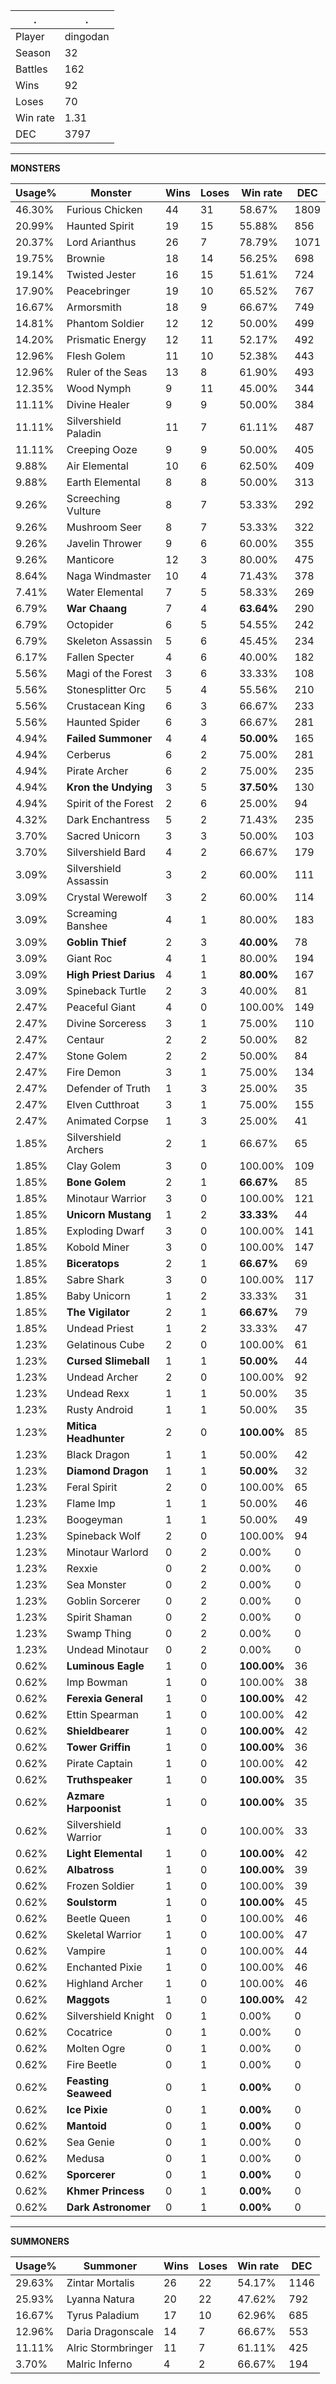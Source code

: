 .|.
|-|-
Player|dingodan
Season|32
Battles|162
Wins|92
Loses|70
Win rate|1.31
DEC|3797

---
**MONSTERS**

Usage%|Monster|Wins|Loses|Win rate|DEC|
-|-|-|-|-|-|
46.30%|Furious Chicken|44|31|58.67%|1809|
20.99%|Haunted Spirit|19|15|55.88%|856|
20.37%|Lord Arianthus|26|7|78.79%|1071|
19.75%|Brownie|18|14|56.25%|698|
19.14%|Twisted Jester|16|15|51.61%|724|
17.90%|Peacebringer|19|10|65.52%|767|
16.67%|Armorsmith|18|9|66.67%|749|
14.81%|Phantom Soldier|12|12|50.00%|499|
14.20%|Prismatic Energy|12|11|52.17%|492|
12.96%|Flesh Golem|11|10|52.38%|443|
12.96%|Ruler of the Seas|13|8|61.90%|493|
12.35%|Wood Nymph|9|11|45.00%|344|
11.11%|Divine Healer|9|9|50.00%|384|
11.11%|Silvershield Paladin|11|7|61.11%|487|
11.11%|Creeping Ooze|9|9|50.00%|405|
9.88%|Air Elemental|10|6|62.50%|409|
9.88%|Earth Elemental|8|8|50.00%|313|
9.26%|Screeching Vulture|8|7|53.33%|292|
9.26%|Mushroom Seer|8|7|53.33%|322|
9.26%|Javelin Thrower|9|6|60.00%|355|
9.26%|Manticore|12|3|80.00%|475|
8.64%|Naga Windmaster|10|4|71.43%|378|
7.41%|Water Elemental|7|5|58.33%|269|
6.79%|**War Chaang**|7|4|**63.64%**|290|
6.79%|Octopider|6|5|54.55%|242|
6.79%|Skeleton Assassin|5|6|45.45%|234|
6.17%|Fallen Specter|4|6|40.00%|182|
5.56%|Magi of the Forest|3|6|33.33%|108|
5.56%|Stonesplitter Orc|5|4|55.56%|210|
5.56%|Crustacean King|6|3|66.67%|233|
5.56%|Haunted Spider|6|3|66.67%|281|
4.94%|**Failed Summoner**|4|4|**50.00%**|165|
4.94%|Cerberus|6|2|75.00%|281|
4.94%|Pirate Archer|6|2|75.00%|235|
4.94%|**Kron the Undying**|3|5|**37.50%**|130|
4.94%|Spirit of the Forest|2|6|25.00%|94|
4.32%|Dark Enchantress|5|2|71.43%|235|
3.70%|Sacred Unicorn|3|3|50.00%|103|
3.70%|Silvershield Bard|4|2|66.67%|179|
3.09%|Silvershield Assassin|3|2|60.00%|111|
3.09%|Crystal Werewolf|3|2|60.00%|114|
3.09%|Screaming Banshee|4|1|80.00%|183|
3.09%|**Goblin Thief**|2|3|**40.00%**|78|
3.09%|Giant Roc|4|1|80.00%|194|
3.09%|**High Priest Darius**|4|1|**80.00%**|167|
3.09%|Spineback Turtle|2|3|40.00%|81|
2.47%|Peaceful Giant|4|0|100.00%|149|
2.47%|Divine Sorceress|3|1|75.00%|110|
2.47%|Centaur|2|2|50.00%|82|
2.47%|Stone Golem|2|2|50.00%|84|
2.47%|Fire Demon|3|1|75.00%|134|
2.47%|Defender of Truth|1|3|25.00%|35|
2.47%|Elven Cutthroat|3|1|75.00%|155|
2.47%|Animated Corpse|1|3|25.00%|41|
1.85%|Silvershield Archers|2|1|66.67%|65|
1.85%|Clay Golem|3|0|100.00%|109|
1.85%|**Bone Golem**|2|1|**66.67%**|85|
1.85%|Minotaur Warrior|3|0|100.00%|121|
1.85%|**Unicorn Mustang**|1|2|**33.33%**|44|
1.85%|Exploding Dwarf|3|0|100.00%|141|
1.85%|Kobold Miner|3|0|100.00%|147|
1.85%|**Biceratops**|2|1|**66.67%**|69|
1.85%|Sabre Shark|3|0|100.00%|117|
1.85%|Baby Unicorn|1|2|33.33%|31|
1.85%|**The Vigilator**|2|1|**66.67%**|79|
1.85%|Undead Priest|1|2|33.33%|47|
1.23%|Gelatinous Cube|2|0|100.00%|61|
1.23%|**Cursed Slimeball**|1|1|**50.00%**|44|
1.23%|Undead Archer|2|0|100.00%|92|
1.23%|Undead Rexx|1|1|50.00%|35|
1.23%|Rusty Android|1|1|50.00%|35|
1.23%|**Mitica Headhunter**|2|0|**100.00%**|85|
1.23%|Black Dragon|1|1|50.00%|42|
1.23%|**Diamond Dragon**|1|1|**50.00%**|32|
1.23%|Feral Spirit|2|0|100.00%|65|
1.23%|Flame Imp|1|1|50.00%|46|
1.23%|Boogeyman|1|1|50.00%|49|
1.23%|Spineback Wolf|2|0|100.00%|94|
1.23%|Minotaur Warlord|0|2|0.00%|0|
1.23%|Rexxie|0|2|0.00%|0|
1.23%|Sea Monster|0|2|0.00%|0|
1.23%|Goblin Sorcerer|0|2|0.00%|0|
1.23%|Spirit Shaman|0|2|0.00%|0|
1.23%|Swamp Thing|0|2|0.00%|0|
1.23%|Undead Minotaur|0|2|0.00%|0|
0.62%|**Luminous Eagle**|1|0|**100.00%**|36|
0.62%|Imp Bowman|1|0|100.00%|38|
0.62%|**Ferexia General**|1|0|**100.00%**|42|
0.62%|Ettin Spearman|1|0|100.00%|42|
0.62%|**Shieldbearer**|1|0|**100.00%**|42|
0.62%|**Tower Griffin**|1|0|**100.00%**|36|
0.62%|Pirate Captain|1|0|100.00%|42|
0.62%|**Truthspeaker**|1|0|**100.00%**|35|
0.62%|**Azmare Harpoonist**|1|0|**100.00%**|35|
0.62%|Silvershield Warrior|1|0|100.00%|33|
0.62%|**Light Elemental**|1|0|**100.00%**|42|
0.62%|**Albatross**|1|0|**100.00%**|39|
0.62%|Frozen Soldier|1|0|100.00%|39|
0.62%|**Soulstorm**|1|0|**100.00%**|45|
0.62%|Beetle Queen|1|0|100.00%|46|
0.62%|Skeletal Warrior|1|0|100.00%|47|
0.62%|Vampire|1|0|100.00%|44|
0.62%|Enchanted Pixie|1|0|100.00%|46|
0.62%|Highland Archer|1|0|100.00%|46|
0.62%|**Maggots**|1|0|**100.00%**|42|
0.62%|Silvershield Knight|0|1|0.00%|0|
0.62%|Cocatrice|0|1|0.00%|0|
0.62%|Molten Ogre|0|1|0.00%|0|
0.62%|Fire Beetle|0|1|0.00%|0|
0.62%|**Feasting Seaweed**|0|1|**0.00%**|0|
0.62%|**Ice Pixie**|0|1|**0.00%**|0|
0.62%|**Mantoid**|0|1|**0.00%**|0|
0.62%|Sea Genie|0|1|0.00%|0|
0.62%|Medusa|0|1|0.00%|0|
0.62%|**Sporcerer**|0|1|**0.00%**|0|
0.62%|**Khmer Princess**|0|1|**0.00%**|0|
0.62%|**Dark Astronomer**|0|1|**0.00%**|0|

---
**SUMMONERS**

Usage%|Summoner|Wins|Loses|Win rate|DEC|
-|-|-|-|-|-|
29.63%|Zintar Mortalis|26|22|54.17%|1146|
25.93%|Lyanna Natura|20|22|47.62%|792|
16.67%|Tyrus Paladium|17|10|62.96%|685|
12.96%|Daria Dragonscale|14|7|66.67%|553|
11.11%|Alric Stormbringer|11|7|61.11%|425|
3.70%|Malric Inferno|4|2|66.67%|194|
